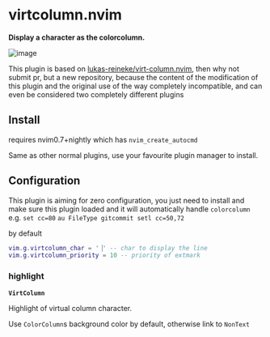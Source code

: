 # virtcolumn.nvim

**Display a character as the colorcolumn.**

![image](https://user-images.githubusercontent.com/47070852/163523348-ad949d3f-4fc4-461f-98ee-0291af613396.png)

This plugin is based on [lukas-reineke/virt-column.nvim](https://github.com/lukas-reineke/virt-column.nvim),
then why not submit pr, but a new repository, because the content of the modification of this plugin
and the original use of the way completely incompatible, and can even be considered two completely different plugins

## Install

requires nvim0.7+nightly which has `nvim_create_autocmd`

Same as other normal plugins, use your favourite plugin manager to install.

## Configuration

This plugin is aiming for zero configuration, you just need to install and make
sure this plugin loaded and it will automatically handle `colorcolumn`
e.g. `set cc=80` `au FileType gitcommit setl cc=50,72`

by default

```lua
vim.g.virtcolumn_char = '▕' -- char to display the line
vim.g.virtcolumn_priority = 10 -- priority of extmark
```

### highlight

**`VirtColumn`**

Highlight of virtual column character.

Use `ColorColumn`s background color by default, otherwise link to `NonText`
